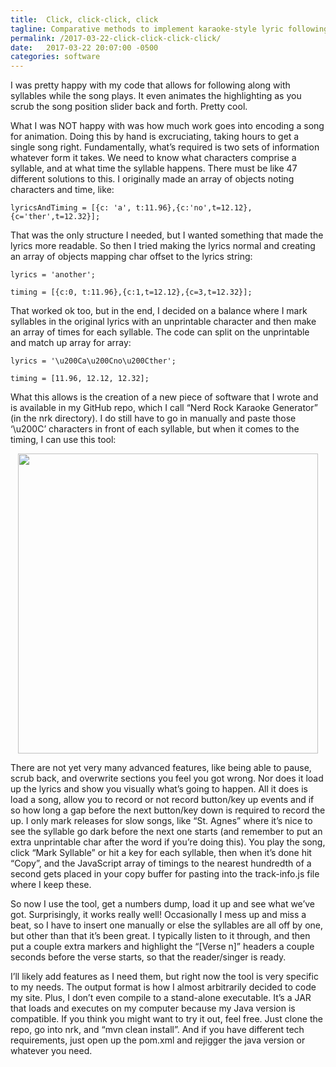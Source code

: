 ```yaml
---
title:  Click, click-click, click
tagline: Comparative methods to implement karaoke-style lyric following
permalink: /2017-03-22-click-click-click-click/
date:   2017-03-22 20:07:00 -0500
categories: software
---
```


I was pretty happy with my code that allows for following along with syllables while the song plays. It even animates the highlighting as you scrub the song position slider back and forth. Pretty cool.

What I was NOT happy with was how much work goes into encoding a song for animation. Doing this by hand is excruciating, taking hours to get a single song right. Fundamentally, what’s required is two sets of information whatever form it takes. We need to know what characters comprise a syllable, and at what time the syllable happens. There must be like 47 different solutions to this. I originally made an array of objects noting characters and time, like:

```
lyricsAndTiming = [{c: 'a', t:11.96},{c:'no',t=12.12},{c='ther',t=12.32}];
```

That was the only structure I needed, but I wanted something that made the lyrics more readable. So then I tried making the lyrics normal and creating an array of objects mapping char offset to the lyrics string:

```
lyrics = 'another';

timing = [{c:0, t:11.96},{c:1,t=12.12},{c=3,t=12.32}];
```

That worked ok too, but in the end, I decided on a balance where I mark syllables in the original lyrics with an unprintable character and then make an array of times for each syllable. The code can split on the unprintable and match up array for array:

```
lyrics = '\u200Ca\u200Cno\u200Cther';

timing = [11.96, 12.12, 12.32];
```

What this allows is the creation of a new piece of software that I wrote and is available in my GitHub repo, which I call “Nerd Rock Karaoke Generator” (in the nrk directory). I do still have to go in manually and paste those ‘\u200C’ characters in front of each syllable, but when it comes to the timing, I can use this tool:

<p align="center"><img src="nrkg.png" width=480 /></p>

There are not yet very many advanced features, like being able to pause, scrub back, and overwrite sections you feel you got wrong. Nor does it load up the lyrics and show you visually what’s going to happen. All it does is load a song, allow you to record or not record button/key up events and if so how long a gap before the next button/key down is required to record the up. I only mark releases for slow songs, like “St. Agnes” where it’s nice to see the syllable go dark before the next one starts (and remember to put an extra unprintable char after the word if you’re doing this). You play the song, click “Mark Syllable” or hit a key for each syllable, then when it’s done hit “Copy”, and the JavaScript array of timings to the nearest hundredth of a second gets placed in your copy buffer for pasting into the track-info.js file where I keep these.

So now I use the tool, get a numbers dump, load it up and see what we’ve got. Surprisingly, it works really well! Occasionally I mess up and miss a beat, so I have to insert one manually or else the syllables are all off by one, but other than that it’s been great. I typically listen to it through, and then put a couple extra markers and highlight the “[Verse n]” headers a couple seconds before the verse starts, so that the reader/singer is ready.

I’ll likely add features as I need them, but right now the tool is very specific to my needs. The output format is how I almost arbitrarily decided to code my site. Plus, I don’t even compile to a stand-alone executable. It’s a JAR that loads and executes on my computer because my Java version is compatible. If you think you might want to try it out, feel free. Just clone the repo, go into nrk, and “mvn clean install”. And if you have different tech requirements, just open up the pom.xml and rejigger the java version or whatever you need.